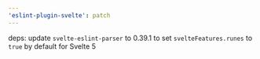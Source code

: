 ```yaml
---
'eslint-plugin-svelte': patch
---
```


deps: update `svelte-eslint-parser` to 0.39.1 to set `svelteFeatures.runes` to `true` by default for Svelte 5

